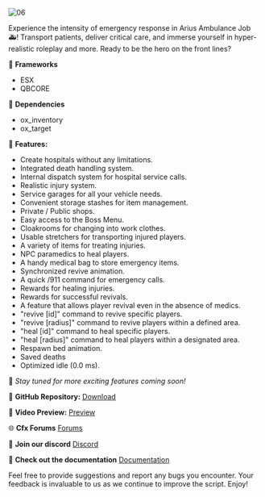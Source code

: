 ![06](https://github.com/Arius-Development/ars_ambulancejob/assets/70983185/5cbe1ee4-b75c-4134-87ee-99fb4c651bf8)

Experience the intensity of emergency response in Arius Ambulance Job :ambulance:! Transport patients, deliver critical care, and immerse yourself in hyper-realistic roleplay and more. Ready to be the hero on the front lines?

:arrows_counterclockwise: **Frameworks**

-   ESX
-   QBCORE

:dart: **Dependencies**

-   ox_inventory
-   ox_target

:loudspeaker: **Features:**

-   Create hospitals without any limitations.
-   Integrated death handling system.
-   Internal dispatch system for hospital service calls.
-   Realistic injury system.
-   Service garages for all your vehicle needs.
-   Convenient storage stashes for item management.
-   Private / Public shops.
-   Easy access to the Boss Menu.
-   Cloakrooms for changing into work clothes.
-   Usable stretchers for transporting injured players.
-   A variety of items for treating injuries.
-   NPC paramedics to heal players.
-   A handy medical bag to store emergency items.
-   Synchronized revive animation.
-   A quick /911 command for emergency calls.
-   Rewards for healing injuries.
-   Rewards for successful revivals.
-   A feature that allows player revival even in the absence of medics.
-   "revive [id]" command to revive specific players.
-   "revive [radius]" command to revive players within a defined area.
-   "heal [id]" command to heal specific players.
-   "heal [radius]" command to heal players within a designated area.
-   Respawn bed animation.
-   Saved deaths
-   Optimized idle (0.0 ms).

:crystal_ball: _Stay tuned for more exciting features coming soon!_

:page_facing_up: **GitHub Repository:**
[Download](https://github.com/Arius-Development/ars_ambulancejob)

:link: **Video Preview:**
[Preview](https://youtu.be/q59_st6iuQU)

:globe_with_meridians: **Cfx Forums**
[Forums](https://forum.cfx.re/t/free-esx-qbcore-arius-ambulancejob/5184085)

:speech_balloon: **Join our discord**
[Discord](https://discord.gg/TkjDhjyeSe)

:book: **Check out the documentation**
[Documentation](https://arius-development.gitbook.io/ariusdevelopment/arius-ambulancejob)

Feel free to provide suggestions and report any bugs you encounter. Your feedback is invaluable to us as we continue to improve the script. Enjoy!
